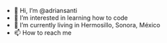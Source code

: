 - 👋 Hi, I’m @adriansanti
- 👀 I’m interested in learning how to code
- 🌱 I’m currently living in Hermosillo, Sonora, México
- 📫 How to reach me 

<!---
adriansanti/adriansanti is a ✨ special ✨ repository because its `README.md` (this file) appears on your GitHub profile.
You can click the Preview link to take a look at your changes.
--->
